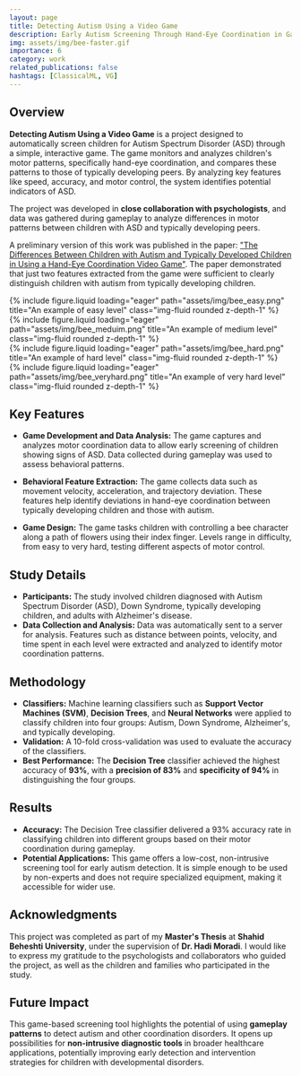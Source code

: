 ```yaml
---
layout: page
title: Detecting Autism Using a Video Game
description: Early Autism Screening Through Hand-Eye Coordination in Gameplay
img: assets/img/bee-faster.gif
importance: 6
category: work
related_publications: false
hashtags: [ClassicalML, VG]
---
```


## Overview

**Detecting Autism Using a Video Game** is a project designed to automatically screen children for Autism Spectrum Disorder (ASD) through a simple, interactive game. The game monitors and analyzes children's motor patterns, specifically hand-eye coordination, and compares these patterns to those of typically developing peers. By analyzing key features like speed, accuracy, and motor control, the system identifies potential indicators of ASD.

The project was developed in **close collaboration with psychologists**, and data was gathered during gameplay to analyze differences in motor patterns between children with ASD and typically developing peers.

A preliminary version of this work was published in the paper: ["The Differences Between Children with Autism and Typically Developed Children in Using a Hand-Eye Coordination Video Game"](https://link.springer.com/chapter/10.1007/978-3-319-67585-5_27). The paper demonstrated that just two features extracted from the game were sufficient to clearly distinguish children with autism from typically developing children.

<div class="row">
    <div class="col-sm mt-3 mt-md-0">
        {% include figure.liquid loading="eager" path="assets/img/bee_easy.png" title="An example of easy level" class="img-fluid rounded z-depth-1" %}
    </div>
    <div class="col-sm mt-3 mt-md-0">
        {% include figure.liquid loading="eager" path="assets/img/bee_meduim.png" title="An example of medium level" class="img-fluid rounded z-depth-1" %}
    </div>
</div>
<div class="row">
    <div class="col-sm mt-3 mt-md-0">
        {% include figure.liquid loading="eager" path="assets/img/bee_hard.png" title="An example of hard level" class="img-fluid rounded z-depth-1" %}
    </div>
    <div class="col-sm mt-3 mt-md-0">
        {% include figure.liquid loading="eager" path="assets/img/bee_veryhard.png" title="An example of very hard level" class="img-fluid rounded z-depth-1" %}
    </div>
</div>

## Key Features

- **Game Development and Data Analysis:** The game captures and analyzes motor coordination data to allow early screening of children showing signs of ASD. Data collected during gameplay was used to assess behavioral patterns.

- **Behavioral Feature Extraction:** The game collects data such as movement velocity, acceleration, and trajectory deviation. These features help identify deviations in hand-eye coordination between typically developing children and those with autism.

- **Game Design:** The game tasks children with controlling a bee character along a path of flowers using their index finger. Levels range in difficulty, from easy to very hard, testing different aspects of motor control.

## Study Details

- **Participants:** The study involved children diagnosed with Autism Spectrum Disorder (ASD), Down Syndrome, typically developing children, and adults with Alzheimer's disease.
- **Data Collection and Analysis:** Data was automatically sent to a server for analysis. Features such as distance between points, velocity, and time spent in each level were extracted and analyzed to identify motor coordination patterns.

## Methodology

- **Classifiers:** Machine learning classifiers such as **Support Vector Machines (SVM)**, **Decision Trees**, and **Neural Networks** were applied to classify children into four groups: Autism, Down Syndrome, Alzheimer's, and typically developing.
- **Validation:** A 10-fold cross-validation was used to evaluate the accuracy of the classifiers.
- **Best Performance:** The **Decision Tree** classifier achieved the highest accuracy of **93%**, with a **precision of 83%** and **specificity of 94%** in distinguishing the four groups.

## Results

- **Accuracy:** The Decision Tree classifier delivered a 93% accuracy rate in classifying children into different groups based on their motor coordination during gameplay.
- **Potential Applications:** This game offers a low-cost, non-intrusive screening tool for early autism detection. It is simple enough to be used by non-experts and does not require specialized equipment, making it accessible for wider use.

## Acknowledgments

This project was completed as part of my **Master's Thesis** at **Shahid Beheshti University**, under the supervision of **Dr. Hadi Moradi**. I would like to express my gratitude to the psychologists and collaborators who guided the project, as well as the children and families who participated in the study.

## Future Impact

This game-based screening tool highlights the potential of using **gameplay patterns** to detect autism and other coordination disorders. It opens up possibilities for **non-intrusive diagnostic tools** in broader healthcare applications, potentially improving early detection and intervention strategies for children with developmental disorders.
